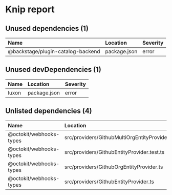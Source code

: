 # Knip report

## Unused dependencies (1)

| Name                              | Location     | Severity |
| :-------------------------------- | :----------- | :------- |
| @backstage/plugin-catalog-backend | package.json | error    |

## Unused devDependencies (1)

| Name  | Location     | Severity |
| :---- | :----------- | :------- |
| luxon | package.json | error    |

## Unlisted dependencies (4)

| Name                    | Location                                      | Severity |
| :---------------------- | :-------------------------------------------- | :------- |
| @octokit/webhooks-types | src/providers/GithubMultiOrgEntityProvider.ts | error    |
| @octokit/webhooks-types | src/providers/GithubEntityProvider.test.ts    | error    |
| @octokit/webhooks-types | src/providers/GithubOrgEntityProvider.ts      | error    |
| @octokit/webhooks-types | src/providers/GithubEntityProvider.ts         | error    |

